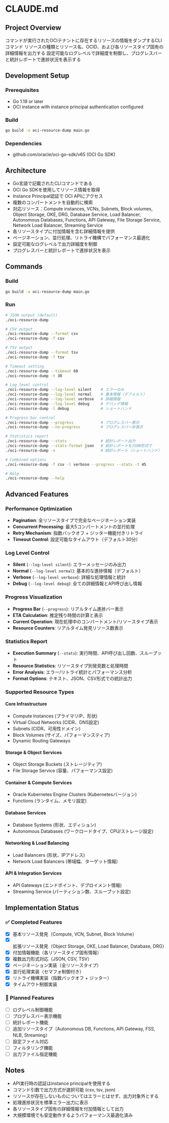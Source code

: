 # CLAUDE.md

## Project Overview

コマンドが実行されたOCIテナントに存在するリソースの情報をダンプするCLIコマンド
リソースの種類とリソース名、OCID、および各リソースタイプ固有の詳細情報を出力する
設定可能なログレベルで詳細度を制御し、プログレスバーと統計レポートで進捗状況を表示する

## Development Setup

### Prerequisites
- Go 1.19 or later
- OCI instance with instance principal authentication configured

### Build
```bash
go build -o oci-resource-dump main.go
```

### Dependencies
- github.com/oracle/oci-go-sdk/v65 (OCI Go SDK)

## Architecture

- Go言語で記載されたCLIコマンドである
- OCI Go SDKを使用してリソース情報を取得
- Instance Principal認証で OCI APIにアクセス
- 複数のコンパートメントを自動的に検索
- 対応リソース：Compute instances, VCNs, Subnets, Block volumes, Object Storage, OKE, DRG, Database Service, Load Balancer, Autonomous Databases, Functions, API Gateway, File Storage Service, Network Load Balancer, Streaming Service
- 各リソースタイプに付加情報を含む詳細情報を提供
- ページネーション、並行処理、リトライ機構でパフォーマンス最適化
- 設定可能なログレベルで出力詳細度を制御
- プログレスバーと統計レポートで進捗状況を表示

## Commands

### Build
```bash
go build -o oci-resource-dump main.go
```

### Run
```bash
# JSON output (default)
./oci-resource-dump

# CSV output
./oci-resource-dump --format csv
./oci-resource-dump -f csv

# TSV output
./oci-resource-dump --format tsv
./oci-resource-dump -f tsv

# Timeout setting
./oci-resource-dump --timeout 60
./oci-resource-dump -t 30

# Log level control
./oci-resource-dump --log-level silent    # エラーのみ
./oci-resource-dump --log-level normal    # 基本情報（デフォルト）
./oci-resource-dump --log-level verbose   # 詳細情報
./oci-resource-dump --log-level debug     # デバッグ情報
./oci-resource-dump -l debug              # ショートハンド

# Progress bar control
./oci-resource-dump --progress            # プログレスバー表示
./oci-resource-dump --no-progress         # プログレスバー非表示

# Statistics report
./oci-resource-dump --stats               # 統計レポート出力
./oci-resource-dump --stats-format json   # 統計レポートをJSON形式で
./oci-resource-dump -s                    # 統計レポート（ショートハンド）

# Combined options
./oci-resource-dump -f csv -l verbose --progress --stats -t 45

# Help
./oci-resource-dump --help
```

## Advanced Features

### Performance Optimization
- **Pagination**: 全リソースタイプで完全なページネーション実装
- **Concurrent Processing**: 最大5コンパートメントの並行処理
- **Retry Mechanism**: 指数バックオフ + ジッター機能付きリトライ
- **Timeout Control**: 設定可能なタイムアウト（デフォルト30分）

### Log Level Control
- **Silent** (`--log-level silent`): エラーメッセージのみ出力
- **Normal** (`--log-level normal`): 基本的な進捗情報（デフォルト）
- **Verbose** (`--log-level verbose`): 詳細な処理情報と統計
- **Debug** (`--log-level debug`): 全ての詳細情報とAPI呼び出し情報

### Progress Visualization
- **Progress Bar** (`--progress`): リアルタイム進捗バー表示
- **ETA Calculation**: 推定残り時間の計算と表示
- **Current Operation**: 現在処理中のコンパートメント/リソースタイプ表示
- **Resource Counters**: リアルタイム発見リソース数表示

### Statistics Report
- **Execution Summary** (`--stats`): 実行時間、API呼び出し回数、スループット
- **Resource Statistics**: リソースタイプ別発見数と処理時間
- **Error Analysis**: エラー/リトライ統計とパフォーマンス分析
- **Format Options**: テキスト、JSON、CSV形式での統計出力

### Supported Resource Types
#### Core Infrastructure
- Compute Instances (プライマリIP、形状)
- Virtual Cloud Networks (CIDR、DNS設定)
- Subnets (CIDR、可用性ドメイン)
- Block Volumes (サイズ、パフォーマンスティア)
- Dynamic Routing Gateways

#### Storage & Object Services
- Object Storage Buckets (ストレージティア)
- File Storage Service (容量、パフォーマンス設定)

#### Container & Compute Services
- Oracle Kubernetes Engine Clusters (Kubernetesバージョン)
- Functions (ランタイム、メモリ設定)

#### Database Services
- Database Systems (形状、エディション)
- Autonomous Databases (ワークロードタイプ、CPU/ストレージ設定)

#### Networking & Load Balancing
- Load Balancers (形状、IPアドレス)
- Network Load Balancers (帯域幅、ターゲット情報)

#### API & Integration Services
- API Gateways (エンドポイント、デプロイメント情報)
- Streaming Service (パーティション数、スループット設定)

## Implementation Status

### ✅ Completed Features
- [x] 基本リソース発見（Compute, VCN, Subnet, Block Volume）
- [x] 拡張リソース発見（Object Storage, OKE, Load Balancer, Database, DRG）
- [x] 付加情報機能（各リソースタイプ固有情報）
- [x] 複数出力形式対応（JSON, CSV, TSV）
- [x] ページネーション実装（全リソースタイプ）
- [x] 並行処理実装（セマフォ制御付き）
- [x] リトライ機構実装（指数バックオフ + ジッター）
- [x] タイムアウト制御実装

### 🚧 Planned Features
- [ ] ログレベル制御機能
- [ ] プログレスバー表示機能
- [ ] 統計レポート機能
- [ ] 追加リソースタイプ（Autonomous DB, Functions, API Gateway, FSS, NLB, Streaming）
- [ ] 設定ファイル対応
- [ ] フィルタリング機能
- [ ] 出力ファイル指定機能

## Notes

- API実行時の認証はinstance principalを使用する
- コマンド引数で出力方式が選択可能 (csv, tsv, json)
- リソースが存在しないものについてはエラーとはせず、出力対象外とする
- 処理進捗状況を標準エラー出力に表示
- 各リソースタイプ固有の詳細情報を付加情報として出力
- 大規模環境でも安定動作するようパフォーマンス最適化済み
